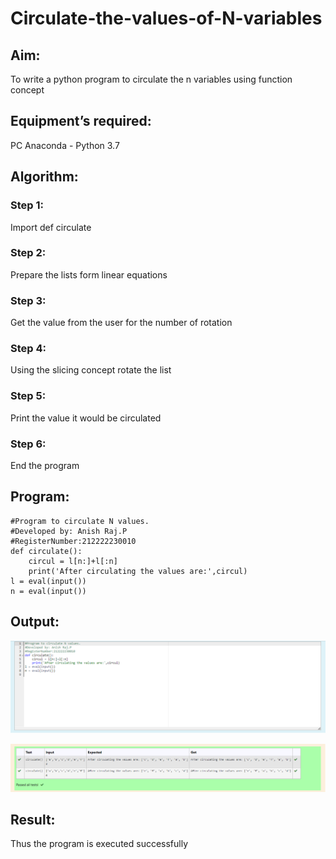 # Circulate-the-values-of-N-variables
## Aim:
To write a python program to circulate the n variables using function concept
## Equipment’s required:
PC
Anaconda - Python 3.7
## Algorithm: 
### Step 1: 
Import def circulate

### Step 2: 
Prepare the lists form linear equations

### Step 3: 
Get the value from the user for the number of rotation
### Step 4: 
Using the slicing concept rotate the list

### Step 5: 
Print the value it would be circulated

### Step 6: 
End the program
## Program:
```
#Program to circulate N values.
#Developed by: Anish Raj.P
#RegisterNumber:212222230010
def circulate():
    circul = l[n:]+l[:n]        
    print('After circulating the values are:',circul)
l = eval(input())
n = eval(input())  

```
## Output:
![Output](1.png)

![Output](2.png)

## Result:
Thus the program is executed successfully
